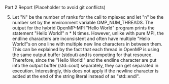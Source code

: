 Part 2 Report (Placeholder to avoid git conflicts)

5. Let "N" be the number of ranks for the call to mpiexec and let "n" be the number set by the environment variable OMP_NUM_THREADS. The output for the hybrid OpenMP-MPI "Hello World" program prints the statement "Hello World!" n * N times. However, unlike with pure MPI, the endline characters are inconsistent and often have multiple "Hello World!"s on one line with multiple new line characters in between them. This can be explained by the fact that each thread in OpenMP is using the same output buffer (stdout) and is competing for that resource. Therefore, since the "Hello World!" and the endline character are put into the output buffer (std::cout) separately, they can get separated in execution. Interestingly, this does not apply if the newline character is added at the end of the string literal instead of as "std::endl".
